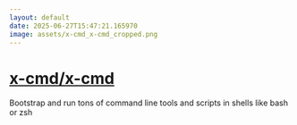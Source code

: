 ```yaml
---
layout: default
date: 2025-06-27T15:47:21.165970
image: assets/x-cmd_x-cmd_cropped.png
---
```


# [x-cmd/x-cmd](https://github.com/x-cmd/x-cmd)

Bootstrap and run tons of command line tools and scripts in shells like bash or zsh
